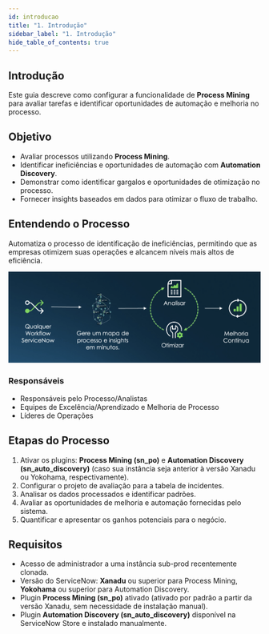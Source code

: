 ```yaml
---
id: introducao
title: "1. Introdução"
sidebar_label: "1. Introdução"
hide_table_of_contents: true
---
```


## Introdução
Este guia descreve como configurar a funcionalidade de **Process Mining** para avaliar tarefas e identificar oportunidades de automação e melhoria no processo.

## Objetivo
- Avaliar processos utilizando **Process Mining**.
- Identificar ineficiências e oportunidades de automação com **Automation Discovery**.
- Demonstrar como identificar gargalos e oportunidades de otimização no processo.
- Fornecer insights baseados em dados para otimizar o fluxo de trabalho.

## Entendendo o Processo

Automatiza o processo de identificação de ineficiências, permitindo que as empresas otimizem suas operações e alcancem níveis mais altos de eficiência.

![](../images/2025-02-06-15-22-03.png)

### Responsáveis

- Responsáveis pelo Processo/Analistas
- Equipes de Excelência/Aprendizado e Melhoria de Processo
- Líderes de Operações

## Etapas do Processo

1. Ativar os plugins: **Process Mining (sn_po)** e **Automation Discovery (sn_auto_discovery)** (caso sua instância seja anterior à versão Xanadu ou Yokohama, respectivamente).
2. Configurar o projeto de avaliação para a tabela de incidentes.
3. Analisar os dados processados e identificar padrões.
4. Avaliar as oportunidades de melhoria e automação fornecidas pelo sistema.
5. Quantificar e apresentar os ganhos potenciais para o negócio.

## Requisitos

- Acesso de administrador a uma instância sub-prod recentemente clonada.
- Versão do ServiceNow: **Xanadu** ou superior para Process Mining, **Yokohama** ou superior para Automation Discovery.
- Plugin **Process Mining (sn_po)** ativado (ativado por padrão a partir da versão Xanadu, sem necessidade de instalação manual).
- Plugin **Automation Discovery (sn_auto_discovery)** disponível na ServiceNow Store e instalado manualmente.

